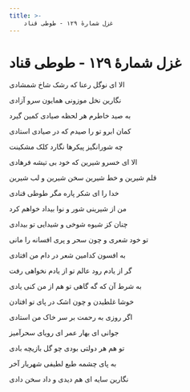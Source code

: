 ```yaml
---
title: >-
    غزل شمارهٔ ۱۲۹ - طوطی قناد
---
```

# غزل شمارهٔ ۱۲۹ - طوطی قناد

<div class="b" id="bn1"><div class="m1"><p>الا ای نوگل رعنا که رشک شاخ شمشادی</p></div>
<div class="m2"><p>نگارین نخل موزونی همایون سرو آزادی</p></div></div>
<div class="b" id="bn2"><div class="m1"><p>به صید خاطرم هر لحظه صیادی کمین گیرد</p></div>
<div class="m2"><p>کمان ابرو تو را صیدم که در صیادی استادی</p></div></div>
<div class="b" id="bn3"><div class="m1"><p>چه شورانگیز پیکرها نگارد کلک مشکینت</p></div>
<div class="m2"><p>الا ای خسرو شیرین که خود بی تیشه فرهادی</p></div></div>
<div class="b" id="bn4"><div class="m1"><p>قلم شیرین و خط شیرین سخن شیرین و لب شیرین</p></div>
<div class="m2"><p>خدا را ای شکر پاره مگر طوطی قنادی</p></div></div>
<div class="b" id="bn5"><div class="m1"><p>من از شیرینی شور و نوا بیداد خواهم کرد</p></div>
<div class="m2"><p>چنان کز شیوه شوخی و شیدایی تو بیدادی</p></div></div>
<div class="b" id="bn6"><div class="m1"><p>تو خود شعری و چون سحر و پری افسانه را مانی</p></div>
<div class="m2"><p>به افسون کدامین شعر در دام من افتادی</p></div></div>
<div class="b" id="bn7"><div class="m1"><p>گر از یادم رود عالم تو از یادم نخواهی رفت</p></div>
<div class="m2"><p>به شرط آن که گه گاهی تو هم از من کنی یادی</p></div></div>
<div class="b" id="bn8"><div class="m1"><p>خوشا غلطیدن و چون اشک در پای تو افتادن</p></div>
<div class="m2"><p>اگر روزی به رحمت بر سر خاک من استادی</p></div></div>
<div class="b" id="bn9"><div class="m1"><p>جوانی ای بهار عمر ای رویای سحرآمیز</p></div>
<div class="m2"><p>تو هم هر دولتی بودی چو گل بازیچه بادی</p></div></div>
<div class="b" id="bn10"><div class="m1"><p>به پای چشمه طبع لطیفی شهریار آخر</p></div>
<div class="m2"><p>نگارین سایه ای هم دیدی و داد سخن دادی</p></div></div>
